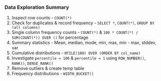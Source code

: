 ### Data Exploration Summary
1. Inspect row counts - `COUNT(*)`
2. Check for duplicates & record frequency - `SELECT *`, `COUNT(*)`, `GROUP BY (all columns)`
3. Single column frequency counts - `COUNT(*)` & `100 * COUNT(*) / SUM(COUNT(*)) OVER ()` for percentage
4. Summary statistics - Mean, median, mode, min, max, min - max, stddev, var
5. Cumulative distributions - `NTILE(100) OVER (ORDER BY col_name)`
6. Investigate `percentile = 100` & `percentile = 1` using `ROW_NUMBER()`, `RANK()`, `DENSE_RANK()`
7. Remove outliers & create temp table
8. Frequency distributions - `WIDTH_BUCKET()`
